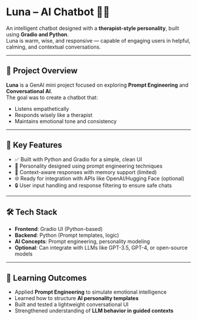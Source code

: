 # Luna – AI Chatbot 🧠💬

An intelligent chatbot designed with a **therapist-style personality**, built using **Gradio and Python**.  
Luna is warm, wise, and responsive — capable of engaging users in helpful, calming, and contextual conversations.

---

## 🌟 Project Overview

**Luna** is a GenAI mini project focused on exploring **Prompt Engineering** and **Conversational AI**.  
The goal was to create a chatbot that:
- Listens empathetically
- Responds wisely like a therapist
- Maintains emotional tone and consistency

---

## 🧠 Key Features

- ✅ Built with Python and Gradio for a simple, clean UI  
- 🧠 Personality designed using prompt engineering techniques  
- 📜 Context-aware responses with memory support (limited)  
- 🌐 Ready for integration with APIs like OpenAI/Hugging Face (optional)  
- 🔒 User input handling and response filtering to ensure safe chats

---

## 🛠️ Tech Stack

- **Frontend**: Gradio UI (Python-based)
- **Backend**: Python (Prompt templates, logic)
- **AI Concepts**: Prompt engineering, personality modeling
- **Optional**: Can integrate with LLMs like GPT-3.5, GPT-4, or open-source models

---

## 🎯 Learning Outcomes

- Applied **Prompt Engineering** to simulate emotional intelligence  
- Learned how to structure **AI personality templates**  
- Built and tested a lightweight conversational UI  
- Strengthened understanding of **LLM behavior in guided contexts**




